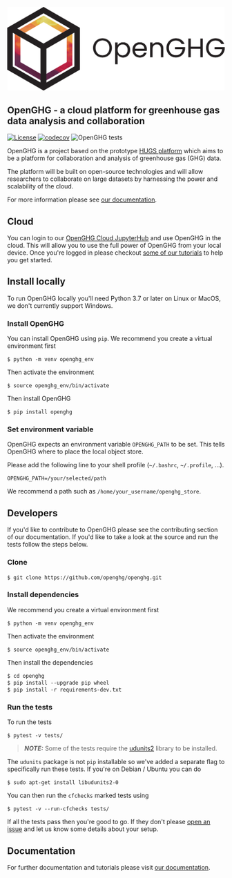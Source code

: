 ![OpenGHG logo](https://github.com/openghg/logo/raw/main/OpenGHG_Logo_Landscape.png)

## OpenGHG - a cloud platform for greenhouse gas data analysis and collaboration

[![License](https://img.shields.io/badge/License-Apache%202.0-blue.svg)](https://opensource.org/licenses/Apache-2.0) [![codecov](https://codecov.io/gh/openghg/openghg/branch/devel/graph/badge.svg)](https://codecov.io/gh/openghg/openghg) ![OpenGHG tests](https://github.com/openghg/openghg/workflows/OpenGHG%20tests/badge.svg?branch=master)

OpenGHG is a project based on the prototype [HUGS platform](https://www.hugs-cloud.com) which aims to be a platform for collaboration and analysis
of greenhouse gas (GHG) data.

The platform will be built on open-source technologies and will allow researchers to collaborate on large datasets by harnessing the
power and scalability of the cloud.

For more information please see [our documentation](https://docs.openghg.org/).

## Cloud

You can login to our [OpenGHG Cloud JupyterHub](https://hub.openghg.org) and use OpenGHG in the cloud. This will allow you to use the full power of OpenGHG from your local device. Once you're logged in please checkout [some of our tutorials](https://docs.openghg.org/tutorials/index.html) to help you get started.

## Install locally

To run OpenGHG locally you'll need Python 3.7 or later on Linux or MacOS, we don't currently support Windows.

### Install OpenGHG

You can install OpenGHG using `pip`. We recommend you create a virtual environment first

```
$ python -m venv openghg_env
```

Then activate the environment

```
$ source openghg_env/bin/activate
```

Then install OpenGHG

```
$ pip install openghg
```

### Set environment variable

OpenGHG expects an environment variable `OPENGHG_PATH` to be set. This tells OpenGHG where to place the local object store.

Please add the following line to your shell profile (`~/.bashrc`, `~/.profile`, ...).

```
OPENGHG_PATH=/your/selected/path
```

We recommend a path such as `/home/your_username/openghg_store`.

## Developers

If you'd like to contribute to OpenGHG please see the contributing section of our documentation. If you'd like to take a look at the source and run the tests follow the steps below.

### Clone

```
$ git clone https://github.com/openghg/openghg.git
```

### Install dependencies

We recommend you create a virtual environment first

```
$ python -m venv openghg_env
```

Then activate the environment

```
$ source openghg_env/bin/activate
```

Then install the dependencies

```
$ cd openghg
$ pip install --upgrade pip wheel
$ pip install -r requirements-dev.txt
```

### Run the tests

To run the tests

```
$ pytest -v tests/
```

> **_NOTE:_**  Some of the tests require the [udunits2](https://www.unidata.ucar.edu/software/udunits/) library to be installed.

The `udunits` package is not `pip` installable so we've added a separate flag to specifically run these tests. If you're on Debian / Ubuntu you can do

```
$ sudo apt-get install libudunits2-0
```

You can then run the `cfchecks` marked tests using

```
$ pytest -v --run-cfchecks tests/
```

If all the tests pass then you're good to go. If they don't please [open an issue](https://github.com/openghg/openghg/issues/new) and let us
know some details about your setup.

## Documentation

For further documentation and tutorials please visit [our documentation](https://docs.openghg.org/).

